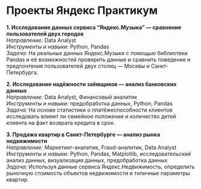 # Проекты Яндекс Практикум
**1. Исследование данных сервиса “Яндекс.Музыка” — сравнение пользователей двух городов**
<br>*Направление:* Data Analyst
<br>*Инструменты и навыки:* Python, Pandas 
<br>*Задача:* На реальных данных Яндекс.Музыки c помощью библиотеки Pandas и её возможностей проверить данные и сравнить поведение и предпочтения пользователей двух столиц — Москвы и Санкт-Петербурга.

**2. Исследование надёжности заёмщиков — анализ банковских данных**
<br>*Направление:* Data Analyst, Финансовый аналитик
<br>*Инструменты и навыки:* предобработка данных, Python, Pandas
<br>*Задача:* На основе статистики о платёжеспособности клиентов исследовать влияет ли семейное положение и количество детей клиента на факт возврата кредита в срок.

**3. Продажа квартир в Санкт-Петербурге — анализ рынка недвижимости**
<br>*Направление:* Маркетинг-аналитик, Fraud-аналитик, Data Analyst
<br>*Инструменты и навыки:* Python, Pandas, Matplotlib, исследовательский анализ данных, визуализация данных, предобработка данных 
<br>*Задача:* Используя данные сервиса Яндекс.Недвижимость, определить рыночную стоимость объектов недвижимости и типичные параметры квартир.
